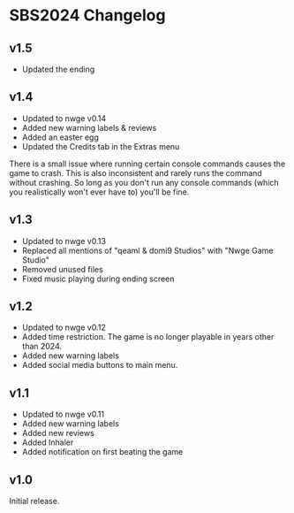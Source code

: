 # SBS2024 Changelog

## v1.5

* Updated the ending

## v1.4

* Updated to nwge v0.14
* Added new warning labels & reviews
* Added an easter egg
* Updated the Credits tab in the Extras menu

There is a small issue where running certain console commands causes the game
to crash. This is also inconsistent and rarely runs the command without
crashing. So long as you don't run any console commands (which you
realistically won't ever have to) you'll be fine.

## v1.3

* Updated to nwge v0.13
* Replaced all mentions of "qeaml & domi9 Studios" with "Nwge Game Studio"
* Removed unused files
* Fixed music playing during ending screen

## v1.2

* Updated to nwge v0.12
* Added time restriction. The game is no longer playable in years other than
  2024.
* Added new warning labels
* Added social media buttons to main menu.

## v1.1

* Updated to nwge v0.11
* Added new warning labels
* Added new reviews
* Added Inhaler
* Added notification on first beating the game

## v1.0

Initial release.
